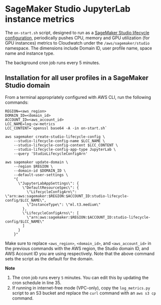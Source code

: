# SageMaker Studio JupyterLab instance metrics
The `on-start.sh` script, designed to run as a [SageMaker Studio lifecycle configuration](https://docs.aws.amazon.com/sagemaker/latest/dg/jl-lcc.html), periodically pushes CPU, memory and GPU utilization (for GPU instances) metrics to Cloudwatch under the `/aws/sagemaker/studio` namespace. The dimensions include Domain ID, user profile name, space name and instance type. 

The background cron job runs every 5 minutes.

## Installation for all user profiles in a SageMaker Studio domain

From a terminal appropriately configured with AWS CLI, run the following commands:
  

    REGION=<aws_region>
    DOMAIN_ID=<domain_id>
    ACCOUNT_ID=<aws_account_id>
    LCC_NAME=log-cw-metrics
    LCC_CONTENT=`openssl base64 -A -in on-start.sh`

    aws sagemaker create-studio-lifecycle-config \
        --studio-lifecycle-config-name $LCC_NAME \
        --studio-lifecycle-config-content $LCC_CONTENT \
        --studio-lifecycle-config-app-type JupyterLab \
        --query 'StudioLifecycleConfigArn'

    aws sagemaker update-domain \
        --region $REGION \
        --domain-id $DOMAIN_ID \
        --default-user-settings \
        "{
          \"JupyterLabAppSettings\": {
            \"DefaultResourceSpec\": {
              \"LifecycleConfigArn\": \"arn:aws:sagemaker:$REGION:$ACCOUNT_ID:studio-lifecycle-config/$LCC_NAME\",
              \"InstanceType\": \"ml.t3.medium\"
            },
            \"LifecycleConfigArns\": [
              \"arn:aws:sagemaker:$REGION:$ACCOUNT_ID:studio-lifecycle-config/$LCC_NAME\"
            ]
          }
        }"

Make sure to replace `<aws_region>`, `<domain_id>`, and `<aws_account_id>` in the previous commands with the AWS region, the Studio domain ID, and AWS Account ID you are using respectively. Note that the above command sets the script as the default for the domain. 


**Note**
1. The cron job runs every `5` minutes. You can edit this by updating the cron schedule in line 35.
2. If running in internet-free mode (VPC-only), copy the `log_metrics.py` script to an S3 bucket and replace the `curl` command with an `aws s3 cp` command. 